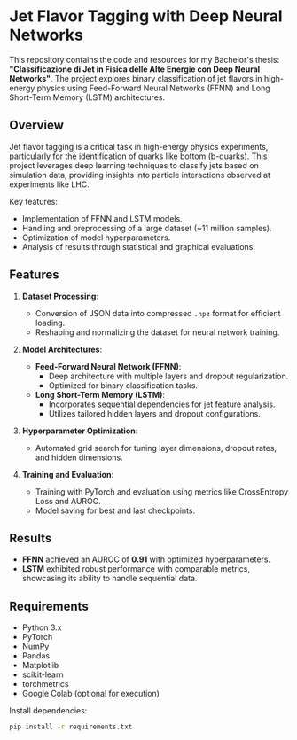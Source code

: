 # Jet Flavor Tagging with Deep Neural Networks

This repository contains the code and resources for my Bachelor's thesis: **"Classificazione di Jet in Fisica delle Alte Energie con Deep Neural Networks"**. The project explores binary classification of jet flavors in high-energy physics using Feed-Forward Neural Networks (FFNN) and Long Short-Term Memory (LSTM) architectures.

## Overview
Jet flavor tagging is a critical task in high-energy physics experiments, particularly for the identification of quarks like bottom (b-quarks). This project leverages deep learning techniques to classify jets based on simulation data, providing insights into particle interactions observed at experiments like LHC.

Key features:
- Implementation of FFNN and LSTM models.
- Handling and preprocessing of a large dataset (~11 million samples).
- Optimization of model hyperparameters.
- Analysis of results through statistical and graphical evaluations.

## Features
1. **Dataset Processing**:
   - Conversion of JSON data into compressed `.npz` format for efficient loading.
   - Reshaping and normalizing the dataset for neural network training.

2. **Model Architectures**:
   - **Feed-Forward Neural Network (FFNN)**:
     - Deep architecture with multiple layers and dropout regularization.
     - Optimized for binary classification tasks.
   - **Long Short-Term Memory (LSTM)**:
     - Incorporates sequential dependencies for jet feature analysis.
     - Utilizes tailored hidden layers and dropout configurations.

3. **Hyperparameter Optimization**:
   - Automated grid search for tuning layer dimensions, dropout rates, and hidden dimensions.

4. **Training and Evaluation**:
   - Training with PyTorch and evaluation using metrics like CrossEntropy Loss and AUROC.
   - Model saving for best and last checkpoints.

## Results
- **FFNN** achieved an AUROC of **0.91** with optimized hyperparameters.
- **LSTM** exhibited robust performance with comparable metrics, showcasing its ability to handle sequential data.


## Requirements
- Python 3.x
- PyTorch
- NumPy
- Pandas
- Matplotlib
- scikit-learn
- torchmetrics
- Google Colab (optional for execution)

Install dependencies:
```bash
pip install -r requirements.txt
